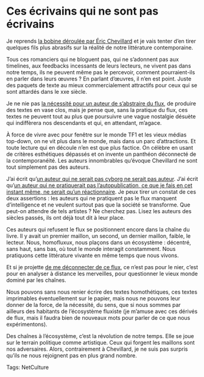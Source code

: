 # Ces écrivains qui ne sont pas écrivains

Je reprends [la bobine déroulée par Éric Chevillard](http://www.oeuvresouvertes.net/spip.php?article880) et je vais tenter d’en tirer quelques fils plus abrasifs sur la réalité de notre littérature contemporaine.

Tous ces romanciers qui ne bloguent pas, qui ne s’adonnent pas aux timelines, aux feedbacks incessants de leurs lecteurs, ne vivent pas dans notre temps, ils ne peuvent même pas le percevoir, comment pourraient-ils en parler dans leurs œuvres ? En parlant d’œuvres, il n’en est point. Juste des paquets de texte au mieux commercialement attractifs pour ceux qui se sont attardés dans le xxe siècle.

Je ne nie pas [la nécessité pour un auteur de s’abstraire du flux](http://blog.tcrouzet.com/2011/03/18/je-ferme-mon-blog/), de produire des textes en vase clos, mais je pense que, sans la pratique du flux, ces textes ne peuvent tout au plus que poursuivre une vague nostalgie désuète qui indiffèrera nos descendants et qui, en attendant, m’agace.

À force de vivre avec pour fenêtre sur le monde TF1 et les vieux médias top-down, on ne vit plus dans le monde, mais dans un parc d’attractions. Et toute lecture qui en découle n’en est que plus factice. On célèbre en usant de critères esthétiques dépassés et on invente un panthéon déconnecté de la contemporanéité. Les auteurs innombrables qu’évoque Chevillard ne sont tout simplement pas des auteurs.

J’ai écrit qu’[un auteur qui ne serait pas cyborg ne serait pas auteur](http://blog.tcrouzet.com/la-strategie-du-cyborg/). J’ai écrit qu’[un auteur qui ne pratiquerait pas l’autopublication, ce que je fais en cet instant même, ne serait qu’un réactionnaire](http://blog.tcrouzet.com/edition-interdite/). Je peux tirer un constat de ces deux assertions : les auteurs qui ne pratiquent pas le flux manquent d’intelligence et ne veulent surtout pas que la société se transforme. Que peut-on attendre de tels artistes ? Ne cherchez pas. Lisez les auteurs des siècles passés, ils ont déjà tout dit à leur place.

Ces auteurs qui refusent le flux se positionnent encore dans la chaîne du livre. Il y avait un premier maillon, un second, un dernier maillon, faible, le lecteur. Nous, homofluxux, nous plaçons dans un écosystème : décentré, sans haut, sans bas, où tout le monde interagit constamment. Nous pratiquons cette littérature vivante en même temps que nous vivons.

Et si je projette [de me déconnecter de ce flux](http://blog.tcrouzet.com/2011/03/18/je-ferme-mon-blog/), ce n’est pas pour le nier, c’est pour en analyser à distance les merveilles, pour questionner le vieux monde dominé par les chaînes.

Nous pouvons sans nous renier écrire des textes homothétiques, ces textes imprimables éventuellement sur le papier, mais nous ne pouvons leur donner de la force, de la nécessité, du sens, que si nous sommes par ailleurs des habitants de l’écosystème fluxiste (je m’amuse avec ces dérivés de flux, mais il faudra bien de nouveaux mots pour parler de ce que nous expérimentons).

Des chaînes à l’écosystème, c’est la révolution de notre temps. Elle se joue sur le terrain politique comme artistique. Ceux qui forgent les maillons sont nos adversaires. Alors, contrairement à Chevillard, je ne suis pas surpris qu’ils ne nous rejoignent pas en plus grand nombre.

Tags: NetCulture